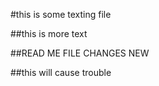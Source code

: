 #this is some texting file

##this is more text

##READ ME FILE CHANGES NEW

##this will cause trouble